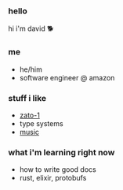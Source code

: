 ### hello
hi i'm david 🐕

### me
* he/him
* software engineer @ amazon

### stuff i like
* [zato-1](https://pbs.twimg.com/media/ETrOFCyUcAA7lf8?format=jpg&name=900x900)
* type systems
* [music](https://www.last.fm/user/ffxaa)

### what i'm learning right now
* how to write good docs
* rust, elixir, protobufs
